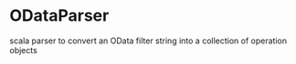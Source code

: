 # ODataParser
scala parser to convert an OData filter string into a collection of operation objects
